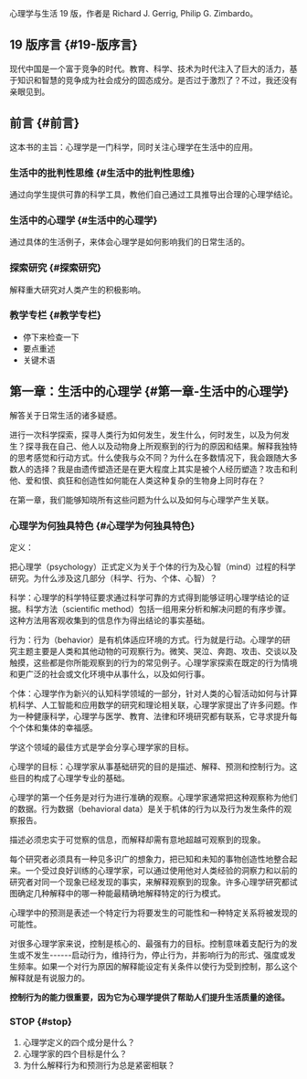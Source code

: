
心理学与生活 19 版，作者是 Richard J. Gerrig, Philip G. Zimbardo。

## 19 版序言 {#19-版序言}

现代中国是一个富于竞争的时代。教育、科学、技术为时代注入了巨大的活力，基于知识和智慧的竞争成为社会成分的固态成分。是否过于激烈了？不过，我还没有亲眼见到。

## 前言 {#前言}

这本书的主旨：心理学是一门科学，同时关注心理学在生活中的应用。


### 生活中的批判性思维 {#生活中的批判性思维}

通过向学生提供可靠的科学工具，教他们自己通过工具推导出合理的心理学结论。


### 生活中的心理学 {#生活中的心理学}

通过具体的生活例子，来体会心理学是如何影响我们的日常生活的。


### 探索研究 {#探索研究}

解释重大研究对人类产生的积极影响。


### 教学专栏 {#教学专栏}

-   停下来检查一下
-   要点重述
-   关键术语


## 第一章：生活中的心理学 {#第一章-生活中的心理学}

解答关于日常生活的诸多疑惑。

进行一次科学探索，探寻人类行为如何发生，发生什么，何时发生，以及为何发生？探寻我在自己、他人以及动物身上所观察到的行为的原因和结果。解释我独特的思考感觉和行动方式。什么使我与众不同？为什么在多数情况下，我会跟随大多数人的选择？我是由遗传塑造还是在更大程度上其实是被个人经历塑造？攻击和利他、爱和恨、疯狂和创造性如何能在人类这种复杂的生物身上同时存在？

在第一章，我们能够知晓所有这些问题为什么以及如何与心理学产生关联。


### 心理学为何独具特色 {#心理学为何独具特色}

定义：

把心理学（psychology）正式定义为关于个体的行为及心智（mind）过程的科学研究。为什么涉及这几部分（科学、行为、个体、心智）？

科学：心理学的科学特征要求通过科学可靠的方式得到能够证明心理学结论的证据。科学方法（scientific
method）包括一组用来分析和解决问题的有序步骤。这种方法用客观收集到的信息作为得出结论的事实基础。

行为：行为（behavior）是有机体适应环境的方式。行为就是行动。心理学的研究主题主要是人类和其他动物的可观察行为。微笑、哭泣、奔跑、攻击、交谈以及触摸，这些都是你所能观察到的行为的常见例子。心理学家探索在既定的行为情境和更广泛的社会或文化环境中从事什么，以及如何行事。

个体：心理学作为新兴的认知科学领域的一部分，针对人类的心智活动如何与计算机科学、人工智能和应用数学的研究和理论相关联，心理学家提出了许多问题。作为一种健康科学，心理学与医学、教育、法律和环境研究都有联系，它寻求提升每个个体和集体的幸福感。

学这个领域的最佳方式是学会分享心理学家的目标。

心理学的目标：心理学家从事基础研究的目的是描述、解释、预测和控制行为。这些目的构成了心理学专业的基础。

心理学的第一个任务是对行为进行准确的观察。心理学家通常把这种观察称为他们的数据。行为数据（behavioral
data）是关于机体的行为以及行为发生条件的观察报告。

描述必须忠实于可觉察的信息，而解释却需有意地超越可观察到的现象。

每个研究者必须具有一种见多识广的想象力，把已知和未知的事物创造性地整合起来。一个受过良好训练的心理学家，可以通过使用他对人类经验的洞察力和以前的研究者对同一个现象已经发现的事实，来解释观察到的现象。许多心理学研究都试图确定几种解释中的哪一种能最精确地解释特定的行为模式。

心理学中的预测是表述一个特定行为将要发生的可能性和一种特定关系将被发现的可能性。

对很多心理学家来说，控制是核心的、最强有力的目标。控制意味着支配行为的发生或不发生------启动行为，维持行为，停止行为，并影响行为的形式、强度或发生频率。如果一个对行为原因的解释能设定有关条件以使行为受到控制，那么这个解释就是有说服力的。

**控制行为的能力很重要，因为它为心理学提供了帮助人们提升生活质量的途径。**


### STOP {#stop}

1.  心理学定义的四个成分是什么？
2.  心理学家的四个目标是什么？
3.  为什么解释行为和预测行为总是紧密相联？
